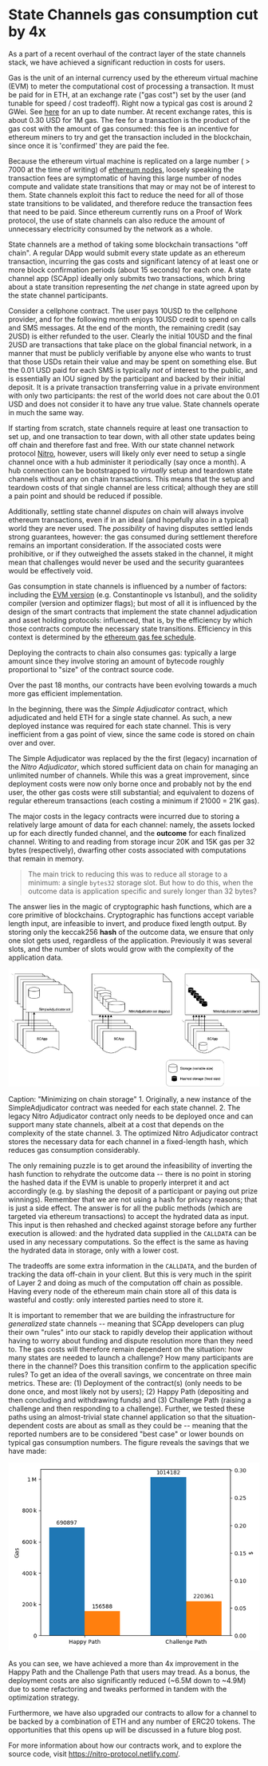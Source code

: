 # State Channels gas consumption cut by 4x

As a part of a recent overhaul of the contract layer of the state channels stack, we have achieved a significant reduction in costs for users.

Gas is the unit of an internal currency used by the ethereum virtual machine (EVM) to meter the computational cost of processing a transaction. It must be paid for in ETH, at an exchange rate ("gas cost") set by the user (and tunable for speed / cost tradeoff). Right now a typical gas cost is around 2 GWei. See [here](https://ethgasstation.info/) for an up to date number. At recent exchange rates, this is about 0.30 USD for 1M gas. The fee for a transaction is the product of the gas cost with the amount of gas consumed: this fee is an incentive for ethereum miners to try and get the transaction included in the blockchain, since once it is 'confirmed' they are paid the fee.

Because the ethereum virtual machine is replicated on a large number ( > 7000 at the time of writing) of [ethereum nodes](https://www.ethernodes.org/), loosely speaking the transaction fees are symptomatic of having this large number of nodes compute and validate state transitions that may or may not be of interest to them. State channels exploit this fact to reduce the need for all of those state transitions to be validated, and therefore reduce the transaction fees that need to be paid. Since ethereum currently runs on a Proof of Work protocol, the use of state channels can also reduce the amount of unnecessary electricity consumed by the network as a whole.

State channels are a method of taking some blockchain transactions "off chain". A regular DApp would submit every state update as an ethereum transaction, incurring the gas costs and significant latency of at least one or more block confirmation periods (about 15 seconds) for each one. A state channel app (SCApp) ideally only submits two transactions, which bring about a state transition representing the _net_ change in state agreed upon by the state channel participants.

Consider a cellphone contract. The user pays 10USD to the cellphone provider, and for the following month enjoys 10USD credit to spend on calls and SMS messages. At the end of the month, the remaining credit (say 2USD) is either refunded to the user. Clearly the initial 10USD and the final 2USD are transactions that take place on the global financial network, in a manner that must be publicly verifiable by anyone else who wants to trust that those USDs retain their value and may be spent on something else. But the 0.01 USD paid for each SMS is typically _not_ of interest to the public, and is essentially an IOU signed by the participant and backed by their initial deposit. It is a private transaction transferring value in a private environment with only two participants: the rest of the world does not care about the 0.01 USD and does not consider it to have any true value. State channels operate in much the same way.

If starting from scratch, state channels require at least one transaction to set up, and one transaction to tear down, with all other state updates being off chain and therefore fast and free.
With our state channel network protocol [Nitro](https://magmo.com/nitro-protocol.pdf), however, users will likely only ever need to setup a single channel once with a hub administer it periodically (say once a month). A hub connection can be bootstrapped to _virtually_ setup and teardown state channels without any on chain transactions. This means that the setup and teardown costs of that single channel are less critical; although they are still a pain point and should be reduced if possible.

Additionally, settling state channel _disputes_ on chain will always involve ethereum transactions, even if in an ideal (and hopefully also in a typical) world they are never used. The _possibility_ of having disputes settled lends strong guarantees, however: the gas consumed during settlement therefore remains an important consideration. If the associated costs were prohibitive, or if they outweighed the assets staked in the channel, it might mean that challenges would never be used and the security guarantees would be effectively void.

Gas consumption in state channels is influenced by a number of factors: including the [EVM version](https://solidity.readthedocs.io/en/latest/using-the-compiler.html#target-options) (e.g. Constantinople vs Istanbul), and the solidity compiler (version and optimizer flags); but most of all it is influenced by the design of the smart contracts that implement the state channel adjudication and asset holding protocols: influenced, that is, by the efficiency by which those contracts compute the necessary state transitions. Efficiency in this context is determined by the [ethereum gas fee schedule](https://github.com/ethereum/yellowpaper).

Deploying the contracts to chain also consumes gas: typically a large amount since they involve storing an amount of bytecode roughly proportional to "size" of the contract source code.

Over the past 18 months, our contracts have been evolving towards a much more gas efficient implementation.

In the beginning, there was the _Simple Adjudicator_ contract, which adjudicated and held ETH for a single state channel. As such, a new deployed instance was required for each state channel. This is very inefficient from a gas point of view, since the same code is stored on chain over and over.

The Simple Adjudicator was replaced by the the first (legacy) incarnation of the _Nitro Adjudicator_, which stored sufficient data on chain for managing an unlimited number of channels. While this was a great improvement, since deployment costs were now only borne once and probably not by the end user, the other gas costs were still substantial; and equivalent to dozens of regular ethereum transactions (each costing a minimum if 21000 = 21K gas).

The major costs in the legacy contracts were incurred due to storing a relatively large amount of data for each channel: namely, the assets locked up for each directly funded channel, and the **outcome** for each finalized channel. Writing to and reading from storage incur 20K and 15K gas per 32 bytes (respectively), dwarfing other costs associated with computations that remain in memory.

> The main trick to reducing this was to reduce all storage to a minimum: a single `bytes32` storage slot. But how to do this, when the outcome data is application specific and surely longer than 32 bytes?

The answer lies in the magic of cryptographic hash functions, which are a core primitive of blockchains. Cryptographic has functions accept variable length input, are infeasible to invert, and produce fixed length output. By storing only the keccak256 **hash** of the outcome data, we ensure that only one slot gets used, regardless of the application. Previously it was several slots, and the number of slots would grow with the complexity of the application data.

![Optimization](./optimization.png)

Caption: "Minimizing on chain storage" 1. Originally, a new instance of the SimpleAdjudicator contract was needed for each state channel. 2. The legacy Nitro Adjudicator contract only needs to be deployed once and can support many state channels, albeit at a cost that depends on the complexity of the state channel. 3. The optimized Nitro Adjudicator contract stores the necessary data for each channel in a fixed-length hash, which reduces gas consumption considerably.

The only remaining puzzle is to get around the infeasibility of inverting the hash function to rehydrate the outcome data -- there is no point in storing the hashed data if the EVM is unable to properly interpret it and act accordingly (e.g. by slashing the deposit of a participant or paying out prize winnings). Remember that we are not using a hash for privacy reasons; that is just a side effect. The answer is for all the public methods (which are targeted via ethereum transactions) to accept the hydrated data as input. This input is then rehashed and checked against storage before any further execution is allowed: and the hydrated data supplied in the `CALLDATA` can be used in any necessary computations. So the effect is the same as having the hydrated data in storage, only with a lower cost.

The tradeoffs are some extra information in the `CALLDATA`, and the burden of tracking the data off-chain in your client. But this is very much in the spirit of Layer 2 and doing as much of the computation off chain as possible. Having every node of the ethereum main chain store all of this data is wasteful and costly: only interested parties need to store it.

It is important to remember that we are building the infrastructure for _generalized_ state channels -- meaning that SCApp developers can plug their own "rules" into our stack to rapidly develop their application without having to worry about funding and dispute resolution more than they need to. The gas costs will therefore remain dependent on the situation: how many states are needed to launch a challenge? How many participants are there in the channel? Does this transition confirm to the application specific rules? To get an idea of the overall savings, we concentrate on three main metrics. These are: (1) Deployment of the contract(s) (only needs to be done once, and most likely not by users); (2) Happy Path (depositing and then concluding and withdrawing funds) and (3) Challenge Path (raising a challenge and then responding to a challenge). Further, we tested these paths using an almost-trivial state channel application so that the situation-dependent costs are about as small as they could be -- meaning that the reported numbers are to be considered "best case" or lower bounds on typical gas consumption numbers. The figure reveals the savings that we have made:

![Gas Savings](./gas-savings.png)

As you can see, we have achieved a more than 4x improvement in the Happy Path and the Challenge Path that users may tread. As a bonus, the deployment costs are also significantly reduced (~6.5M down to ~4.9M) due to some refactoring and tweaks performed in tandem with the optimization strategy.

Furthermore, we have also upgraded our contracts to allow for a channel to be backed by a combination of ETH and any number of ERC20 tokens. The opportunities that this opens up will be discussed in a future blog post.

For more information about how our contracts work, and to explore the source code, visit https://nitro-protocol.netlify.com/.
